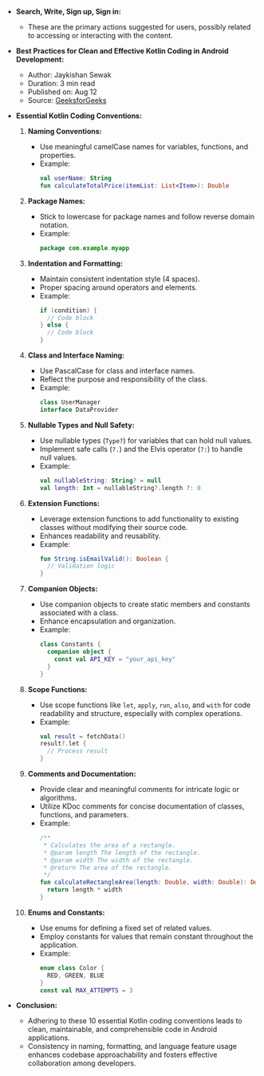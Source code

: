 - **Search, Write, Sign up, Sign in:**
  - These are the primary actions suggested for users, possibly related to accessing or interacting with the content.

- **Best Practices for Clean and Effective Kotlin Coding in Android Development:**
  - Author: Jaykishan Sewak
  - Duration: 3 min read
  - Published on: Aug 12
  - Source: [GeeksforGeeks](https://www.geeksforgeeks.org/12-best-practices-for-android-development/)

- **Essential Kotlin Coding Conventions:**
  1. **Naming Conventions:**
     - Use meaningful camelCase names for variables, functions, and properties.
     - Example:
       ```kotlin
       val userName: String
       fun calculateTotalPrice(itemList: List<Item>): Double
       ```

  2. **Package Names:**
     - Stick to lowercase for package names and follow reverse domain notation.
     - Example:
       ```kotlin
       package com.example.myapp
       ```

  3. **Indentation and Formatting:**
     - Maintain consistent indentation style (4 spaces).
     - Proper spacing around operators and elements.
     - Example:
       ```kotlin
       if (condition) {
         // Code block
       } else {
         // Code block
       }
       ```

  4. **Class and Interface Naming:**
     - Use PascalCase for class and interface names.
     - Reflect the purpose and responsibility of the class.
     - Example:
       ```kotlin
       class UserManager
       interface DataProvider
       ```

  5. **Nullable Types and Null Safety:**
     - Use nullable types (`Type?`) for variables that can hold null values.
     - Implement safe calls (`?.`) and the Elvis operator (`?:`) to handle null values.
     - Example:
       ```kotlin
       val nullableString: String? = null
       val length: Int = nullableString?.length ?: 0
       ```

  6. **Extension Functions:**
     - Leverage extension functions to add functionality to existing classes without modifying their source code.
     - Enhances readability and reusability.
     - Example:
       ```kotlin
       fun String.isEmailValid(): Boolean {
         // Validation logic
       }
       ```

  7. **Companion Objects:**
     - Use companion objects to create static members and constants associated with a class.
     - Enhance encapsulation and organization.
     - Example:
       ```kotlin
       class Constants {
         companion object {
           const val API_KEY = "your_api_key"
         }
       }
       ```

  8. **Scope Functions:**
     - Use scope functions like `let`, `apply`, `run`, `also`, and `with` for code readability and structure, especially with complex operations.
     - Example:
       ```kotlin
       val result = fetchData()
       result?.let {
         // Process result
       }
       ```

  9. **Comments and Documentation:**
     - Provide clear and meaningful comments for intricate logic or algorithms.
     - Utilize KDoc comments for concise documentation of classes, functions, and parameters.
     - Example:
       ```kotlin
       /**
        * Calculates the area of a rectangle.
        * @param length The length of the rectangle.
        * @param width The width of the rectangle.
        * @return The area of the rectangle.
        */
       fun calculateRectangleArea(length: Double, width: Double): Double {
         return length * width
       }
       ```

  10. **Enums and Constants:**
      - Use enums for defining a fixed set of related values.
      - Employ constants for values that remain constant throughout the application.
      - Example:
        ```kotlin
        enum class Color {
          RED, GREEN, BLUE
        }
        const val MAX_ATTEMPTS = 3
        ```

- **Conclusion:**
  - Adhering to these 10 essential Kotlin coding conventions leads to clean, maintainable, and comprehensible code in Android applications.
  - Consistency in naming, formatting, and language feature usage enhances codebase approachability and fosters effective collaboration among developers.
